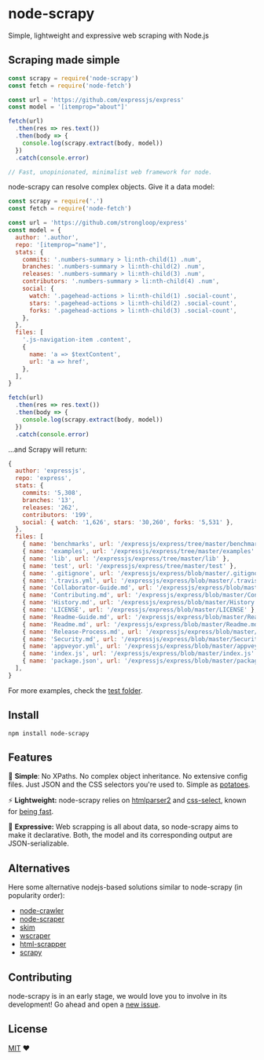 # node-scrapy

Simple, lightweight and expressive web scraping with Node.js

## Scraping made simple

```javascript
const scrapy = require('node-scrapy')
const fetch = require('node-fetch')

const url = 'https://github.com/expressjs/express'
const model = '[itemprop="about"]'

fetch(url)
  .then(res => res.text())
  .then(body => {
    console.log(scrapy.extract(body, model))
  })
  .catch(console.error)

// Fast, unopinionated, minimalist web framework for node.
```

node-scrapy can resolve complex objects. Give it a data model:

```javascript
const scrapy = require('.')
const fetch = require('node-fetch')

const url = 'https://github.com/strongloop/express'
const model = {
  author: '.author',
  repo: '[itemprop="name"]',
  stats: {
    commits: '.numbers-summary > li:nth-child(1) .num',
    branches: '.numbers-summary > li:nth-child(2) .num',
    releases: '.numbers-summary > li:nth-child(3) .num',
    contributors: '.numbers-summary > li:nth-child(4) .num',
    social: {
      watch: '.pagehead-actions > li:nth-child(1) .social-count',
      stars: '.pagehead-actions > li:nth-child(2) .social-count',
      forks: '.pagehead-actions > li:nth-child(3) .social-count',
    },
  },
  files: [
    '.js-navigation-item .content',
    {
      name: 'a => $textContent',
      url: 'a => href',
    },
  ],
}

fetch(url)
  .then(res => res.text())
  .then(body => {
    console.log(scrapy.extract(body, model))
  })
  .catch(console.error)
```

...and Scrapy will return:

```javascript
{
  author: 'expressjs',
  repo: 'express',
  stats: {
    commits: '5,308',
    branches: '13',
    releases: '262',
    contributors: '199',
    social: { watch: '1,626', stars: '30,260', forks: '5,531' },
  },
  files: [
    { name: 'benchmarks', url: '/expressjs/express/tree/master/benchmarks' },
    { name: 'examples', url: '/expressjs/express/tree/master/examples' },
    { name: 'lib', url: '/expressjs/express/tree/master/lib' },
    { name: 'test', url: '/expressjs/express/tree/master/test' },
    { name: '.gitignore', url: '/expressjs/express/blob/master/.gitignore' },
    { name: '.travis.yml', url: '/expressjs/express/blob/master/.travis.yml' },
    { name: 'Collaborator-Guide.md', url: '/expressjs/express/blob/master/Collaborator-Guide.md' },
    { name: 'Contributing.md', url: '/expressjs/express/blob/master/Contributing.md' },
    { name: 'History.md', url: '/expressjs/express/blob/master/History.md' },
    { name: 'LICENSE', url: '/expressjs/express/blob/master/LICENSE' },
    { name: 'Readme-Guide.md', url: '/expressjs/express/blob/master/Readme-Guide.md' },
    { name: 'Readme.md', url: '/expressjs/express/blob/master/Readme.md' },
    { name: 'Release-Process.md', url: '/expressjs/express/blob/master/Release-Process.md' },
    { name: 'Security.md', url: '/expressjs/express/blob/master/Security.md' },
    { name: 'appveyor.yml', url: '/expressjs/express/blob/master/appveyor.yml' },
    { name: 'index.js', url: '/expressjs/express/blob/master/index.js' },
    { name: 'package.json', url: '/expressjs/express/blob/master/package.json' },
  ],
}
```

For more examples, check the [test folder](./test).

## Install

```shell
npm install node-scrapy
```

## Features

🍠 **Simple**: No XPaths. No complex object inheritance. No extensive config files. Just JSON and the CSS selectors you're used to. Simple as [potatoes](https://youtu.be/efMHLkyb7ho).

⚡ **Lightweight:** node-scrapy relies on [htmlparser2](https://www.npmjs.org/package/htmlparser2) and [css-select](https://www.npmjs.org/package/css-select), known for [being fast](https://travis-ci.org/AndreasMadsen/htmlparser-benchmark/builds/10805007).

📢 **Expressive:** Web scrapping is all about data, so node-scrapy aims to make it declarative. Both, the model and its corresponding output are JSON-serializable.

## Alternatives

Here some alternative nodejs-based solutions similar to node-scrapy (in popularity order):

- [node-crawler](https://github.com/sylvinus/node-crawler)
- [node-scraper](https://github.com/mape/node-scraper)
- [skim](https://github.com/tcr/skim)
- [wscraper](https://github.com/kalise/wscraper)
- [html-scrapper](https://github.com/harish2704/html-scrapper)
- [scrapy](https://github.com/orkz/scrapy)

## Contributing

node-scrapy is in an early stage, we would love you to involve in its development! Go ahead and open a [new issue](https://github.com/eeshi/node-scrapy/issues).

## License

[MIT](./LICENSE) **❤**
